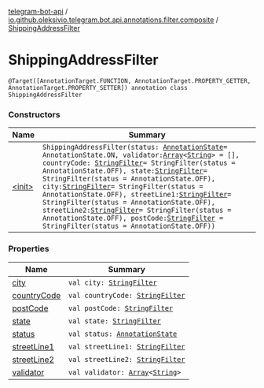 [telegram-bot-api](../../index.md) / [io.github.oleksivio.telegram.bot.api.annotations.filter.composite](../index.md) / [ShippingAddressFilter](./index.md)

# ShippingAddressFilter

`@Target([AnnotationTarget.FUNCTION, AnnotationTarget.PROPERTY_GETTER, AnnotationTarget.PROPERTY_SETTER]) annotation class ShippingAddressFilter`

### Constructors

| Name | Summary |
|---|---|
| [&lt;init&gt;](-init-.md) | `ShippingAddressFilter(status: `[`AnnotationState`](../../io.github.oleksivio.telegram.bot.api.model.annotation/-annotation-state/index.md)` = AnnotationState.ON, validator: `[`Array`](https://kotlinlang.org/api/latest/jvm/stdlib/kotlin/-array/index.html)`<`[`String`](https://kotlinlang.org/api/latest/jvm/stdlib/kotlin/-string/index.html)`> = [], countryCode: `[`StringFilter`](../../io.github.oleksivio.telegram.bot.api.annotations.filter.primitive/-string-filter/index.md)` = StringFilter(status = AnnotationState.OFF), state: `[`StringFilter`](../../io.github.oleksivio.telegram.bot.api.annotations.filter.primitive/-string-filter/index.md)` = StringFilter(status = AnnotationState.OFF), city: `[`StringFilter`](../../io.github.oleksivio.telegram.bot.api.annotations.filter.primitive/-string-filter/index.md)` = StringFilter(status = AnnotationState.OFF), streetLine1: `[`StringFilter`](../../io.github.oleksivio.telegram.bot.api.annotations.filter.primitive/-string-filter/index.md)` = StringFilter(status = AnnotationState.OFF), streetLine2: `[`StringFilter`](../../io.github.oleksivio.telegram.bot.api.annotations.filter.primitive/-string-filter/index.md)` = StringFilter(status = AnnotationState.OFF), postCode: `[`StringFilter`](../../io.github.oleksivio.telegram.bot.api.annotations.filter.primitive/-string-filter/index.md)` = StringFilter(status = AnnotationState.OFF))` |

### Properties

| Name | Summary |
|---|---|
| [city](city.md) | `val city: `[`StringFilter`](../../io.github.oleksivio.telegram.bot.api.annotations.filter.primitive/-string-filter/index.md) |
| [countryCode](country-code.md) | `val countryCode: `[`StringFilter`](../../io.github.oleksivio.telegram.bot.api.annotations.filter.primitive/-string-filter/index.md) |
| [postCode](post-code.md) | `val postCode: `[`StringFilter`](../../io.github.oleksivio.telegram.bot.api.annotations.filter.primitive/-string-filter/index.md) |
| [state](state.md) | `val state: `[`StringFilter`](../../io.github.oleksivio.telegram.bot.api.annotations.filter.primitive/-string-filter/index.md) |
| [status](status.md) | `val status: `[`AnnotationState`](../../io.github.oleksivio.telegram.bot.api.model.annotation/-annotation-state/index.md) |
| [streetLine1](street-line1.md) | `val streetLine1: `[`StringFilter`](../../io.github.oleksivio.telegram.bot.api.annotations.filter.primitive/-string-filter/index.md) |
| [streetLine2](street-line2.md) | `val streetLine2: `[`StringFilter`](../../io.github.oleksivio.telegram.bot.api.annotations.filter.primitive/-string-filter/index.md) |
| [validator](validator.md) | `val validator: `[`Array`](https://kotlinlang.org/api/latest/jvm/stdlib/kotlin/-array/index.html)`<`[`String`](https://kotlinlang.org/api/latest/jvm/stdlib/kotlin/-string/index.html)`>` |
